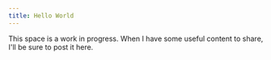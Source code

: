 ```yaml
---
title: Hello World
---
```


This space is a work in progress. When I have some useful content to share, I'll be sure to post it here.